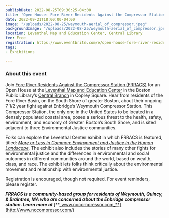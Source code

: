 ```yaml
---
publishDate: 2022-08-25T09:30:25-04:00
title: 'Open House: Fore River Residents Against the Compressor Station (FRRACS)'
date: 2022-09-21T18:00:00-04:00
image: "/uploads/2022-08-25/weymouth-aerial_of_compressor.jpeg"
backgroundImage: "/uploads/2022-08-25/weymouth-aerial_of_compressor.jpeg"
location: Leventhal Map and Education Center, Central Library
fee: Free
registration: https://www.eventbrite.com/e/open-house-fore-river-residents-against-the-compressor-station-frracs-tickets-407996487477
tags:
- Exhibitions

---
```

### About this event

Join [Fore River Residents Against the Compressor Station (FRRACS)](https://www.nocompressor.com/) for an Open House at the [Leventhal Map and Education Center](https://www.leventhalmap.org/) in the Boston Public Library’s [Central Branch](https://www.bpl.org/locations/3/) in Copley Square. Hear from residents of the Fore River Basin, on the South Shore of greater Boston, about their ongoing 7 1/2 year fight against Enbridge’s Weymouth Compressor Station. This Compressor Station, the only one in the United States to be located in a densely populated coastal area, poses a serious threat to the health, safety, environment, and economy of Greater Boston’s South Shore, and is sited adjacent to three Environmental Justice communities.

Folks can explore the Leventhal Center exhibit in which FRRACS is featured, titled: [_More or Less in Common: Environment and Justice in the Human Landscape_](https://www.leventhalmap.org/digital-exhibitions/more-or-less-in-common/)_._ The exhibit also includes the stories of many other fights for environmental justice and the differences in environmental and social outcomes in different communities around the world, based on wealth, class, and race. The exhibit lets folks think critically about the environmental movement and relationship with environmental justice.

Registration is encouraged, though not required. For event reminders, please register.

**_FRRACS is a community-based group for residents of Weymouth, Quincy, & Braintree, MA who are concerned about the Enbridge compressor station_. _Learn more at_** [**_www.nocompressor.com_**](http://www.nocompressor.com/)